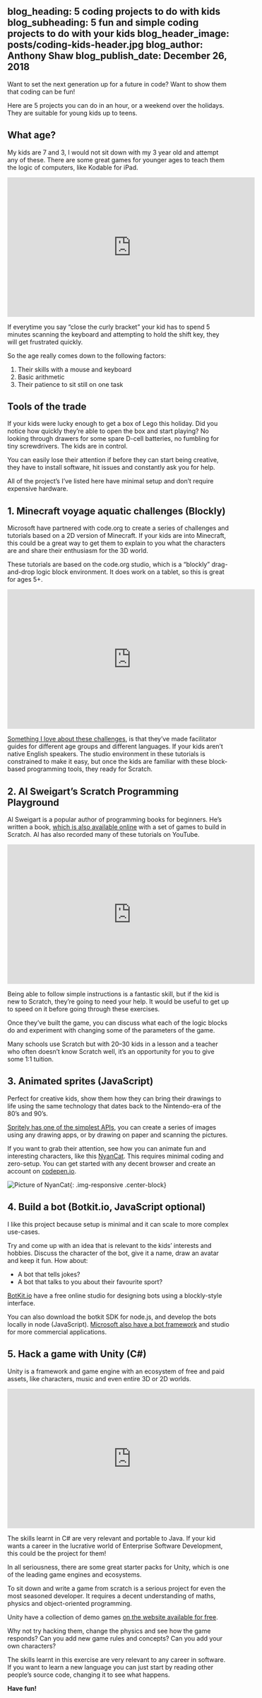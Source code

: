 blog_heading: 5 coding projects to do with kids
blog_subheading: 5 fun and simple coding projects to do with your kids
blog_header_image: posts/coding-kids-header.jpg
blog_author: Anthony Shaw
blog_publish_date: December 26, 2018
---

Want to set the next generation up for a future in code? Want to show them that coding can be fun!

Here are 5 projects you can do in an hour, or a weekend over the holidays. They are suitable for young kids up to teens.

## What age?

My kids are 7 and 3, I would not sit down with my 3 year old and attempt any of these. There are some great games for younger ages to teach them the logic of computers, like Kodable for iPad.

<iframe width="560" height="315" class="center-block" src="https://www.youtube.com/embed/Zg3GTzgFUPA?controls=0" frameborder="0" allow="accelerometer; autoplay; encrypted-media; gyroscope; picture-in-picture" allowfullscreen></iframe>

If everytime you say “close the curly bracket” your kid has to spend 5 minutes scanning the keyboard and attempting to hold the shift key, they will get frustrated quickly.

So the age really comes down to the following factors:

1. Their skills with a mouse and keyboard
2. Basic arithmetic
3. Their patience to sit still on one task

## Tools of the trade

If your kids were lucky enough to get a box of Lego this holiday. Did you notice how quickly they’re able to open the box and start playing? No looking through drawers for some spare D-cell batteries, no fumbling for tiny screwdrivers. The kids are in control.

You can easily lose their attention if before they can start being creative, they have to install software, hit issues and constantly ask you for help.

All of the project’s I’ve listed here have minimal setup and don’t require expensive hardware.

## 1. Minecraft voyage aquatic challenges (Blockly)
Microsoft have partnered with code.org to create a series of challenges and tutorials based on a 2D version of Minecraft. If your kids are into Minecraft, this could be a great way to get them to explain to you what the characters are and share their enthusiasm for the 3D world.

These tutorials are based on the code.org studio, which is a “blockly” drag-and-drop logic block environment. It does work on a tablet, so this is great for ages 5+.

<iframe width="560" height="315" class="center-block" src="https://www.youtube.com/embed/92sMXSm4dIg?controls=0" frameborder="0" allow="accelerometer; autoplay; encrypted-media; gyroscope; picture-in-picture" allowfullscreen></iframe>

[Something I love about these challenges](https://code.org/minecraft/facilitator), is that they’ve made facilitator guides for different age groups and different languages. If your kids aren’t native English speakers.
The studio environment in these tutorials is constrained to make it easy, but once the kids are familiar with these block-based programming tools, they ready for Scratch.

## 2. Al Sweigart’s Scratch Programming Playground

Al Sweigart is a popular author of programming books for beginners. He’s written a book, [which is also available online](https://books.google.com.au/books/about/Scratch_Programming_Playground.html?id=HZG7DQAAQBAJ&printsec=frontcover&source=kp_read_button&redir_esc=y) with a set of games to build in Scratch. Al has also recorded many of these tutorials on YouTube.

<iframe width="560" height="315" class="center-block" src="https://www.youtube.com/embed/3YXwcx0rSlY?controls=0" frameborder="0" allow="accelerometer; autoplay; encrypted-media; gyroscope; picture-in-picture" allowfullscreen></iframe>

Being able to follow simple instructions is a fantastic skill, but if the kid is new to Scratch, they’re going to need your help. It would be useful to get up to speed on it before going through these exercises.

Once they’ve built the game, you can discuss what each of the logic blocks do and experiment with changing some of the parameters of the game.

Many schools use Scratch but with 20–30 kids in a lesson and a teacher who often doesn’t know Scratch well, it’s an opportunity for you to give some 1:1 tuition.

## 3. Animated sprites (JavaScript)

Perfect for creative kids, show them how they can bring their drawings to life using the same technology that dates back to the Nintendo-era of the 80’s and 90’s.

[Spritely has one of the simplest APIs](http://spritely.net/documentation/), you can create a series of images using any drawing apps, or by drawing on paper and scanning the pictures.

If you want to grab their attention, see how you can animate fun and interesting characters, like this [NyanCat](http://shiou.com/nyancat/).
This requires minimal coding and zero-setup. You can get started with any decent browser and create an account on [codepen.io](https://codepen.io/).

![Picture of NyanCat](/img/posts/nyan-cat-project.jpeg){: .img-responsive .center-block}

## 4. Build a bot (Botkit.io, JavaScript optional)

I like this project because setup is minimal and it can scale to more complex use-cases.

Try and come up with an idea that is relevant to the kids’ interests and hobbies. Discuss the character of the bot, give it a name, draw an avatar and keep it fun. How about:

* A bot that tells jokes?
* A bot that talks to you about their favourite sport?

[BotKit.io](botkit.io) have a free online studio for designing bots using a blockly-style interface.

You can also download the botkit SDK for node.js, and develop the bots locally in node (JavaScript).
[Microsoft also have a bot framework](https://dev.botframework.com/) and studio for more commercial applications.

## 5. Hack a game with Unity (C#)
Unity is a framework and game engine with an ecosystem of free and paid assets, like characters, music and even entire 3D or 2D worlds.

<iframe width="560" height="315" class="center-block" src="https://www.youtube.com/embed/on9nwbZngyw?controls=0" frameborder="0" allow="accelerometer; autoplay; encrypted-media; gyroscope; picture-in-picture" allowfullscreen></iframe>

The skills learnt in C# are very relevant and portable to Java. If your kid wants a career in the lucrative world of Enterprise Software Development, this could be the project for them!

In all seriousness, there are some great starter packs for Unity, which is one of the leading game engines and ecosystems.

To sit down and write a game from scratch is a serious project for even the most seasoned developer. It requires a decent understanding of maths, physics and object-oriented programming.

Unity have a collection of demo games [on the website available for free](https://unity3d.com/learn/resources/downloads).

Why not try hacking them, change the physics and see how the game responds? Can you add new game rules and concepts? Can you add your own characters?

The skills learnt in this exercise are very relevant to any career in software. If you want to learn a new language you can just start by reading other people’s source code, changing it to see what happens.

**Have fun!**